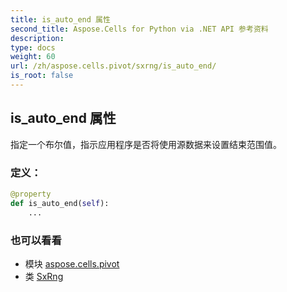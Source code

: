 ```yaml
---
title: is_auto_end 属性
second_title: Aspose.Cells for Python via .NET API 参考资料
description:
type: docs
weight: 60
url: /zh/aspose.cells.pivot/sxrng/is_auto_end/
is_root: false
---
```

## is_auto_end 属性

指定一个布尔值，指示应用程序是否将使用源数据来设置结束范围值。
### 定义：
```python
@property
def is_auto_end(self):
    ...
```

### 也可以看看
* 模块 [aspose.cells.pivot](../../)
* 类 [SxRng](/cells/python-net/zh/aspose.cells.pivot/sxrng)
